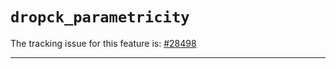 # `dropck_parametricity`

The tracking issue for this feature is: [#28498]

[#28498]: https://github.com/rust-lang/rust/issues/28498

------------------------



